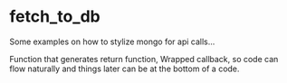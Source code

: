 # fetch_to_db

Some examples on how to stylize mongo for api calls...

Function that generates return function,
Wrapped callback, so code can flow naturally and things later can be at the bottom of a code.
